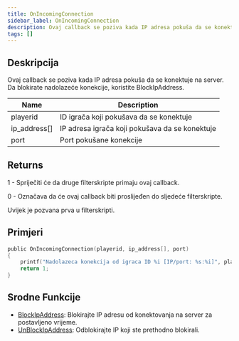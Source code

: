 ```yaml
---
title: OnIncomingConnection
sidebar_label: OnIncomingConnection
description: Ovaj callback se poziva kada IP adresa pokuša da se konektuje na server.
tags: []
---
```


## Deskripcija

Ovaj callback se poziva kada IP adresa pokuša da se konektuje na server. Da blokirate nadolazeće konekcije, koristite BlockIpAddress.

| Name         | Description                                    |
| ------------ | ---------------------------------------------- |
| playerid     | ID igrača koji pokušava da se konektuje        |
| ip_address[] | IP adresa igrača koji pokušava da se konektuje |
| port         | Port pokušane konekcije                        |

## Returns

1 - Spriječiti će da druge filterskripte primaju ovaj callback.

0 - Označava da će ovaj callback biti proslijeđen do sljedeće filterskripte.

Uvijek je pozvana prva u filterskripti.

## Primjeri

```c
public OnIncomingConnection(playerid, ip_address[], port)
{
    printf("Nadolazeca konekcija od igraca ID %i [IP/port: %s:%i]", playerid, ip_address, port);
    return 1;
}
```

## Srodne Funkcije

- [BlockIpAddress](../functions/BlockIpAddress): Blokirajte IP adresu od konektovanja na server za postavljeno vrijeme.
- [UnBlockIpAddress](../functions/UnBlockIpAddress): Odblokirajte IP koji ste prethodno blokirali.
